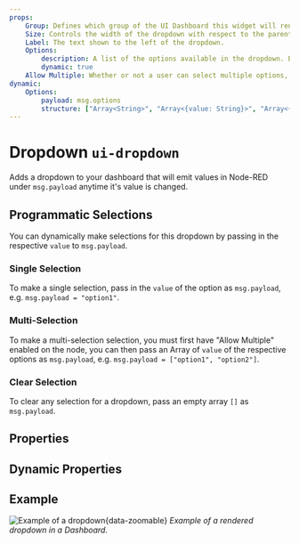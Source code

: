 ```yaml
---
props:
    Group: Defines which group of the UI Dashboard this widget will render in.
    Size: Controls the width of the dropdown with respect to the parent group. Maximum value is the width of the group.
    Label: The text shown to the left of the dropdown.
    Options:
        description: A list of the options available in the dropdown. Each row defines a `label` (shown in the dropdown) and `value` (emitted on selection) property.
        dynamic: true
    Allow Multiple: Whether or not a user can select multiple options, if so, checkboxes are shown, and value is emitted in an array.
dynamic:
    Options:
        payload: msg.options
        structure: ["Array<String>", "Array<{value: String}>", "Array<{value: String, label: String}>"]
---
```


<script setup>
</script>

# Dropdown `ui-dropdown`

Adds a dropdown to your dashboard that will emit values in Node-RED under `msg.payload` anytime it's value is changed.

## Programmatic Selections

You can dynamically make selections for this dropdown by passing in the respective `value` to `msg.payload`.

### Single Selection

To make a single selection, pass in the `value` of the option as `msg.payload`, e.g. `msg.payload = "option1"`.

### Multi-Selection

 To make a multi-selection selection, you must first have "Allow Multiple" enabled on the node, you can then pass an Array of `value` of the respective options as `msg.payload`, e.g. `msg.payload = ["option1", "option2"]`.

### Clear Selection

 To clear any selection for a dropdown, pass an empty array `[]` as `msg.payload`.

## Properties

<PropsTable/>

## Dynamic Properties

<DynamicPropsTable/>

## Example

![Example of a dropdown](/images/node-examples/ui-dropdown.png "Example of a dropdown"){data-zoomable}
*Example of a rendered dropdown in a Dashboard.*
